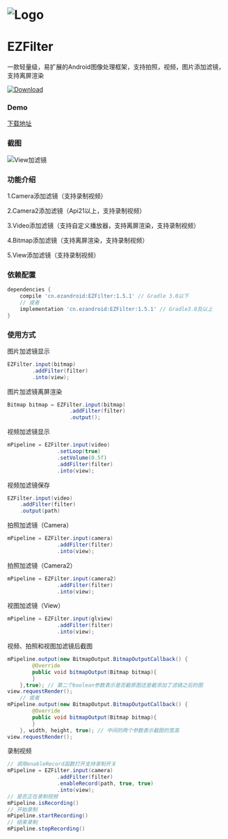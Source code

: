 # ![Logo](https://raw.githubusercontent.com/uestccokey/EZFilter/master/logo.png)
# EZFilter
一款轻量级，易扩展的Android图像处理框架，支持拍照，视频，图片添加滤镜，支持离屏渲染

[ ![Download](https://api.bintray.com/packages/uestccokey/maven/EZFilter/images/download.svg) ](https://bintray.com/uestccokey/maven/EZFilter/_latestVersion)

### Demo

[下载地址](https://raw.githubusercontent.com/uestccokey/EZFilter/master/demo.apk)

### 截图

![View加滤镜](https://raw.githubusercontent.com/uestccokey/EZFilter/develop/view-filter.gif)

### 功能介绍

1.Camera添加滤镜（支持录制视频）

2.Camera2添加滤镜（Api21以上，支持录制视频）

3.Video添加滤镜（支持自定义播放器，支持离屏渲染，支持录制视频）

4.Bitmap添加滤镜（支持离屏渲染，支持录制视频）

5.View添加滤镜（支持录制视频）

### 依赖配置

``` gradle
dependencies {
    compile 'cn.ezandroid:EZFilter:1.5.1' // Gradle 3.0以下
    // 或者
    implementation 'cn.ezandroid:EZFilter:1.5.1' // Gradle3.0及以上
}
```

### 使用方式

图片加滤镜显示

``` java
EZFilter.input(bitmap)
        .addFilter(filter)
        .into(view);
```

图片加滤镜离屏渲染

``` java
Bitmap bitmap = EZFilter.input(bitmap)
                    .addFilter(filter)
                    .output();

```

视频加滤镜显示

``` java
mPipeline = EZFilter.input(video)
                .setLoop(true)
                .setVolume(0.5f)
                .addFilter(filter)
                .into(view);
```

视频加滤镜保存

``` java
EZFilter.input(video)
    .addFilter(filter)
    .output(path)
```

拍照加滤镜（Camera）

``` java
mPipeline = EZFilter.input(camera)
                .addFilter(filter)
                .into(view);
```

拍照加滤镜（Camera2）

``` java
mPipeline = EZFilter.input(camera2)
                .addFilter(filter)
                .into(view);
```

视图加滤镜（View）

``` java
mPipeline = EZFilter.input(glview)
                .addFilter(filter)
                .into(view);
```

视频、拍照和视图加滤镜后截图

``` java
mPipeline.output(new BitmapOutput.BitmapOutputCallback() {
        @Override
        public void bitmapOutput(Bitmap bitmap){
        }
    },true); // 第二个boolean参数表示是否截原图还是截添加了滤镜之后的图
view.requestRender();
    // 或者
mPipeline.output(new BitmapOutput.BitmapOutputCallback() {
        @Override
        public void bitmapOutput(Bitmap bitmap){
        }
    }, width, height, true); // 中间的两个参数表示截图的宽高
view.requestRender();
```

录制视频

``` java
// 调用enableRecord函数打开支持录制开关
mPipeline = EZFilter.input(camera)
                .addFilter(filter)
                .enableRecord(path, true, true)
                .into(view);
// 是否正在录制视频
mPipeline.isRecording()
// 开始录制
mPipeline.startRecording()
// 结束录制
mPipeline.stopRecording()
```

